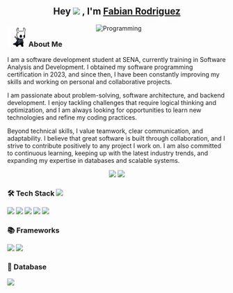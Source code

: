<h2 align="center">Hey <img src="https://media.giphy.com/media/hvRJCLFzcasrR4ia7z/giphy.gif" width="25px"> , I'm <a href="https://shwetang550.github.io/profile/">Fabian Rodriguez</a></h2>

</div>

<img align="right" width=300px alt="Programming" src="https://media2.giphy.com/media/v1.Y2lkPTc5MGI3NjExajFlcWxkZGt0aGdmYmEyZ3JpajJtNWl3bnFoZW5vb2QybGYxNGJkbCZlcD12MV9pbnRlcm5hbF9naWZfYnlfaWQmY3Q9Zw/nEFaVNgFGGRQdWbmRq/giphy.gif" />
<h3>
  <img src="https://raw.githubusercontent.com/TanZng/TanZng/master/assets/hollor_knight3.gif" width="45px"> About Me
</h3>


I am a software development student at SENA, currently training in Software Analysis and Development. I obtained my software programming certification in 2023, and since then, I have been constantly improving my skills and working on personal and collaborative projects.

I am passionate about problem-solving, software architecture, and backend development. I enjoy tackling challenges that require logical thinking and optimization, and I am always looking for opportunities to learn new technologies and refine my coding practices.

Beyond technical skills, I value teamwork, clear communication, and adaptability. I believe that great software is built through collaboration, and I strive to contribute positively to any project I work on. I am also committed to continuous learning, keeping up with the latest industry trends, and expanding my expertise in databases and scalable systems.


<p align="center">
  <img width="45%" src="https://github-readme-stats.vercel.app/api/top-langs/?username=Fab1anRodriguez&theme=dark&layout=compact" />
  <img width="45%" src="https://github-readme-streak-stats.herokuapp.com/?user=Fab1anRodriguez&theme=dark" />
</p>



<h3>🛠 Tech Stack  <img src="https://i.gifer.com/Z5cP.gif" width="40px"></h3>

<p>
  <img src="https://img.shields.io/badge/php-%23777BB4.svg?style=for-the-badge&logo=php&logoColor=white" />
  <img src="https://img.shields.io/badge/java-%23ED8B00.svg?style=for-the-badge&logo=openjdk&logoColor=white" />
  <img src="https://img.shields.io/badge/JavaScript-yellow?style=for-the-badge&logo=javascript" />
  <img src="https://img.shields.io/badge/python-3670A0?style=for-the-badge&logo=python&logoColor=ffdd54" />
  <img src="https://img.shields.io/badge/CSS-blue?style=for-the-badge&logo=css3" />
</p>
<h3>📚 Frameworks</h3>
<p>
  <img src="https://img.shields.io/badge/laravel-%23FF2D20.svg?style=for-the-badge&logo=laravel&logoColor=white" />
  <img src="https://img.shields.io/badge/Bootstrap-purple?style=for-the-badge&logo=bootstrap" />
</p>

<h3>💾 Database</h3>
<p>
  <img src="https://img.shields.io/badge/mysql-4479A1.svg?style=for-the-badge&logo=mysql&logoColor=white" />
</p>

